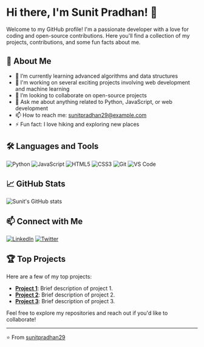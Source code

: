 # Hi there, I'm Sunit Pradhan! 👋

Welcome to my GitHub profile! I'm a passionate developer with a love for coding and open-source contributions. Here you'll find a collection of my projects, contributions, and some fun facts about me.

## 🚀 About Me

- 🌱 I’m currently learning advanced algorithms and data structures
- 💼 I'm working on several exciting projects involving web development and machine learning
- 👯 I’m looking to collaborate on open-source projects
- 💬 Ask me about anything related to Python, JavaScript, or web development
- 📫 How to reach me: [sunitpradhan29@example.com](mailto:sunitpradhan89@gmail.com)
- ⚡ Fun fact: I love hiking and exploring new places

## 🛠️ Languages and Tools

![Python](https://img.shields.io/badge/-Python-3776AB?style=flat&logo=python&logoColor=white)
![JavaScript](https://img.shields.io/badge/-JavaScript-F7DF1E?style=flat&logo=javascript&logoColor=black)
![HTML5](https://img.shields.io/badge/-HTML5-E34F26?style=flat&logo=html5&logoColor=white)
![CSS3](https://img.shields.io/badge/-CSS3-1572B6?style=flat&logo=css3&logoColor=white)
![Git](https://img.shields.io/badge/-Git-F05032?style=flat&logo=git&logoColor=white)
![VS Code](https://img.shields.io/badge/-VS%20Code-007ACC?style=flat&logo=visual-studio-code&logoColor=white)

## 📈 GitHub Stats

![Sunit's GitHub stats](https://github-readme-stats.vercel.app/api?username=sunitpradhan29&show_icons=true&theme=radical)

## 📫 Connect with Me

[![LinkedIn](https://img.shields.io/badge/-LinkedIn-0077B5?style=flat&logo=linkedin&logoColor=white)](https://linkedin.com/in/sunitpradhan29)
[![Twitter](https://img.shields.io/badge/-Twitter-1DA1F2?style=flat&logo=twitter&logoColor=white)](https://twitter.com/sunitpradhan29)

## 🏆 Top Projects

Here are a few of my top projects:

- [**Project 1**](https://github.com/sunitpradhan29/project1): Brief description of project 1.
- [**Project 2**](https://github.com/sunitpradhan29/project2): Brief description of project 2.
- [**Project 3**](https://github.com/sunitpradhan29/project3): Brief description of project 3.

Feel free to explore my repositories and reach out if you'd like to collaborate!

---

⭐️ From [sunitpradhan29](https://github.com/sunitpradhan29)
